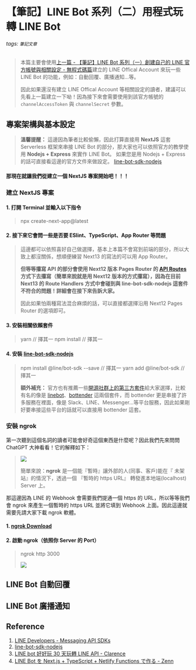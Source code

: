 # 【筆記】LINE Bot 系列（二）用程式玩轉 LINE Bot

###### tags: `筆記文章`

> 本篇主要會使用[上一篇 - 【筆記】LINE Bot 系列（一）創建自己的 LINE 官方帳號與相關設定 - 無程式碼篇](https://hackmd.io/@Librarylai/S17rU1T52)建立的 LINE Offical Account 來玩一些 LINE Bot 的功能，例如：自動回覆、廣播通知...等。
>
> 因此如果還沒有建立 LINE Offical Account 等相關設定的讀者，建議可以先看上一篇建立一下呦！因為接下來會需要使用到該官方帳號的 `channelAccessToken` 與 `channelSecret` 參數。

## 專案架構與基本設定

> **溫馨提醒：**
> 這邊因為筆者比較偷懶，因此打算直接用 **NextJS** 這套 Serverless 框架來串接 LINE Bot 的部分，那大家也可以依照官方的教學使用 **Nodejs + Express** 來實作 LINE Bot。
> 如果您是用 Nodejs + Express 的話可直接看這邊的官方文件來做設定。 [line-bot-sdk-nodejs](https://line.github.io/line-bot-sdk-nodejs/getting-started/basic-usage.html#configuration)

#### 那現在就讓我們從建立一個 NextJS 專案開始吧！！！

### 建立 NextJS 專案

#### 1. 打開 Terminal 並輸入以下指令

> npx create-next-app@latest

#### 2. 接下來它會問一些是否要 ESlint、TypeScript、App Router 等問題

> 這邊都可以依照喜好自己做選擇，基本上本篇不會寫到前端的部分，所以大致上都沒關係，想順便練習 Next13 的寫法的可以用 App Router。
>
> **但等等攥寫 API 的部分會使用 Next12 版本 Pages Router 的 [API Routes](https://nextjs.org/docs/pages/building-your-application/routing/api-routes) 方式下去攥寫（簡單來說就是用 Next12 版本的方式攥寫），因為在目前 Next13 的 Route Handlers 方式中會碰到與 line-bot-sdk-nodejs 這套件不符合的問題！詳細會在接下來告訴大家。**
>
> 因此如果怕兩種寫法混合麻煩的話，可以直接都選擇沿用 Next12 Pages Router 的選項即可。

#### 3. 安裝相關依賴套件

> yarn // 擇其一
> npm install // 擇其一

#### 4. 安裝 [line-bot-sdk-nodejs](https://github.com/line/line-bot-sdk-nodejs)

> npm install @line/bot-sdk --save // 擇其一
> yarn add @line/bot-sdk // 擇其一
>
> **額外補充：**
> 官方也有推薦一些[開源社群上的第三方套件](<(https://developers.line.biz/en/docs/messaging-api/line-bot-sdk/#community-sdks)>)給大家選擇，比較有名的像是 [linebot](https://github.com/boybundit/linebot)、[bottender](https://github.com/Yoctol/bottender) 這兩個套件，而 bottender 更是串接了許多服務在裡面，像是 Slack、LINE、Messenger...等平台服務，因此如果剛好要串接這些平台的話就可以直接用 bottender 這套。

### 安裝 ngrok

第一次聽到這個名詞的讀者可能會好奇這個東西是什麼呢？因此我們先來問問 ChatGPT 大神看看！它的解釋如下：

> ![](https://hackmd.io/_uploads/SkFsdNP22.png)
>
> 簡單來說：**ngrok** 是一個能『暫時』讓外部的人(同事、客戶)能在『
> 未架站』的情況下，透過一個 『暫時的 https URL』 轉發進本地端(localhost) Server 上。

那這邊因為 LINE 的 Webhook 會需要我們提通一個 https 的 URL，所以等等我們會 ngrok 來產生一個暫時的 https URL 並將它填到 Webhook 上面。因此這邊就需要先請大家下載 ngrok 軟體。

#### 1. [ngrok Download](https://ngrok.com/download)

#### 2. 啟動 ngrok（依照你 Server 的 Port）

> ngrok http 3000
>
> ![](https://hackmd.io/_uploads/HJh_n4w32.png)

## LINE Bot 自動回覆

## LINE Bot 廣播通知

## Reference

1. [LINE Developers - Messaging API SDKs](https://developers.line.biz/en/docs/messaging-api/line-bot-sdk/)
2. [line-bot-sdk-nodejs](https://line.github.io/line-bot-sdk-nodejs/)
3. [LINE bot 好好玩 30 天玩轉 LINE API - Clarence](https://ithelp.ithome.com.tw/users/20117701/ironman/2634)
4. [LINE Bot を Next.js + TypeScript + Netlify Functions で作る - Zenn](https://zenn.dev/pinalto/articles/79dc21060a8c95)
